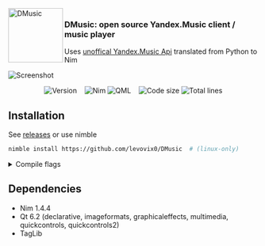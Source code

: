 <img alt="DMusic" align="left" width="110" src="https://github.com/levovix0/DMusic/blob/master/resources/app.svg">
<p>
  <h3>DMusic: open source Yandex.Music client / music player</h3>
  Uses <a href="https://github.com/MarshalX/yandex-music-api">unoffical Yandex.Music Api</a> translated from Python to Nim
</p>

![Screenshot](https://ia.wampi.ru/2021/09/23/85.png)  
<p align="center">
  <img alt="Version" src="https://img.shields.io/badge/Version-0.3-x.svg?style=flat-square&logoColor=white&color=blue">
  &nbsp;&nbsp;
  <img alt="Nim" src="https://img.shields.io/badge/Nim-Nim.svg?style=flat-square&logo=nim&logoColor=white&color=cb9e50">
  <img alt="QML" src="https://img.shields.io/badge/QML-QML.svg?style=flat-square&logo=qt&logoColor=white&color=3db069">
  &nbsp;&nbsp;
  <img alt="Code size" src="https://img.shields.io/github/languages/code-size/levovix0/DMusic?style=flat-square">
  <img alt="Total lines" src="https://img.shields.io/tokei/lines/github/levovix0/DMusic?color=purple&style=flat-square">
</p>

## Installation
See [releases](https://github.com/levovix0/DMusic/releases) or use nimble
```sh
nimble install https://github.com/levovix0/DMusic  # (linux-only)
```
<details><summary>Compile flags</summary><p>
  <code>-d:debugRequests</code> - print all requested urls to stdout
  
  <code>-d:yandexMusic_oneRequestAtOnce</code> - make only one request to yandex music at once (may fix infinity wait time from y.m. server)
</p></details>

## Dependencies
* Nim 1.4.4
* Qt 6.2 (declarative, imageformats, graphicaleffects, multimedia, quickcontrols, quickcontrols2)
* TagLib
